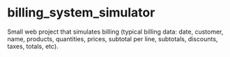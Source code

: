 # billing_system_simulator
Small web project that simulates billing (typical billing data: date, customer, name, products, quantities, prices, subtotal per line, subtotals, discounts, taxes, totals, etc).

